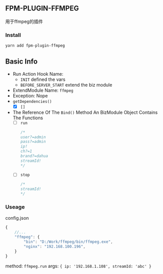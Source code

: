 ## FPM-PLUGIN-FFMPEG
用于ffmpeg的插件

### Install
```bash
yarn add fpm-plugin-ffmpeg
```

## Basic Info
- Run Action Hook Name: 
  - `INIT` defined the vars
  - `BEFORE_SERVER_START` extend the biz module
- ExtendModule Name: `ffmpeg`
- Exception: Nope
- `getDependencies()`
  - [x] `[]`
- The Reference Of The `Bind()` Method
  An BizModule Object Contains The Functions
  - [ ] `run`
    ```javascript
    /*
    user?=admin
    pass?=admin
    ip!
    ch?=1
    brand?=dahua
    streamId!
    */
    ```
  - [ ] `stop`
    ```javascript
    /*
    streamId!
    */
### Useage

config.json
```javascript
{
    //...
    "ffmpeg": {
        "bin": "D:/Work/ffmpeg/bin/ffmpeg.exe",
        "nginx": "192.168.100.196",
    }
}
```

method: `ffmpeg.run`
args: `{ ip: '192.168.1.108', streamId: 'abc' }`